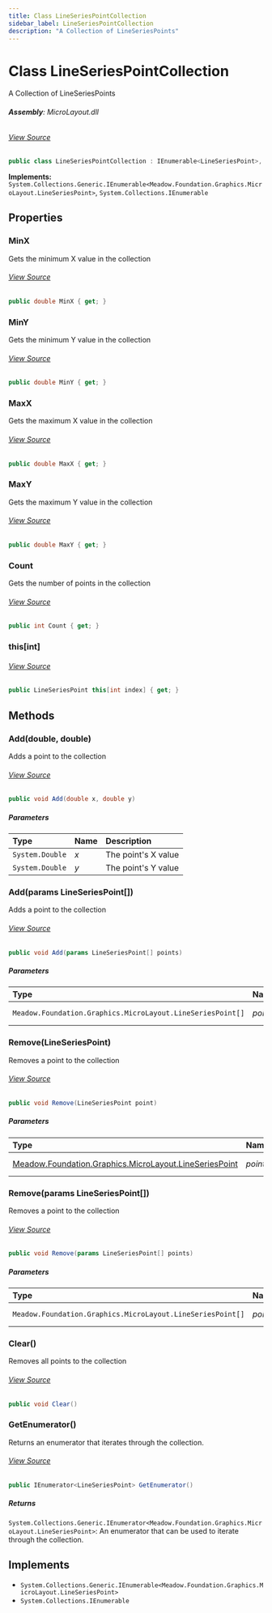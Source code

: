 ```yaml
---
title: Class LineSeriesPointCollection
sidebar_label: LineSeriesPointCollection
description: "A Collection of LineSeriesPoints"
---
```

# Class LineSeriesPointCollection
A Collection of LineSeriesPoints

###### **Assembly**: MicroLayout.dll
###### [View Source](https://github.com/WildernessLabs/Meadow.Foundation.git/blob/develop/Source/Meadow.Foundation.Libraries_and_Frameworks/Graphics.MicroLayout/Driver/Charts/LineSeriesPointCollection.cs#L10)
```csharp title="Declaration"
public class LineSeriesPointCollection : IEnumerable<LineSeriesPoint>, IEnumerable
```
**Implements:**  
`System.Collections.Generic.IEnumerable<Meadow.Foundation.Graphics.MicroLayout.LineSeriesPoint>`, `System.Collections.IEnumerable`

## Properties
### MinX
Gets the minimum X value in the collection
###### [View Source](https://github.com/WildernessLabs/Meadow.Foundation.git/blob/develop/Source/Meadow.Foundation.Libraries_and_Frameworks/Graphics.MicroLayout/Driver/Charts/LineSeriesPointCollection.cs#L17)
```csharp title="Declaration"
public double MinX { get; }
```
### MinY
Gets the minimum Y value in the collection
###### [View Source](https://github.com/WildernessLabs/Meadow.Foundation.git/blob/develop/Source/Meadow.Foundation.Libraries_and_Frameworks/Graphics.MicroLayout/Driver/Charts/LineSeriesPointCollection.cs#L21)
```csharp title="Declaration"
public double MinY { get; }
```
### MaxX
Gets the maximum X value in the collection
###### [View Source](https://github.com/WildernessLabs/Meadow.Foundation.git/blob/develop/Source/Meadow.Foundation.Libraries_and_Frameworks/Graphics.MicroLayout/Driver/Charts/LineSeriesPointCollection.cs#L25)
```csharp title="Declaration"
public double MaxX { get; }
```
### MaxY
Gets the maximum Y value in the collection
###### [View Source](https://github.com/WildernessLabs/Meadow.Foundation.git/blob/develop/Source/Meadow.Foundation.Libraries_and_Frameworks/Graphics.MicroLayout/Driver/Charts/LineSeriesPointCollection.cs#L29)
```csharp title="Declaration"
public double MaxY { get; }
```
### Count
Gets the number of points in the collection
###### [View Source](https://github.com/WildernessLabs/Meadow.Foundation.git/blob/develop/Source/Meadow.Foundation.Libraries_and_Frameworks/Graphics.MicroLayout/Driver/Charts/LineSeriesPointCollection.cs#L34)
```csharp title="Declaration"
public int Count { get; }
```
### this[int]

###### [View Source](https://github.com/WildernessLabs/Meadow.Foundation.git/blob/develop/Source/Meadow.Foundation.Libraries_and_Frameworks/Graphics.MicroLayout/Driver/Charts/LineSeriesPointCollection.cs#L117)
```csharp title="Declaration"
public LineSeriesPoint this[int index] { get; }
```
## Methods
### Add(double, double)
Adds a point to the collection
###### [View Source](https://github.com/WildernessLabs/Meadow.Foundation.git/blob/develop/Source/Meadow.Foundation.Libraries_and_Frameworks/Graphics.MicroLayout/Driver/Charts/LineSeriesPointCollection.cs#L41)
```csharp title="Declaration"
public void Add(double x, double y)
```

##### Parameters

| Type | Name | Description |
|:--- |:--- |:--- |
| `System.Double` | *x* | The point's X value |
| `System.Double` | *y* | The point's Y value |

### Add(params LineSeriesPoint[])
Adds a point to the collection
###### [View Source](https://github.com/WildernessLabs/Meadow.Foundation.git/blob/develop/Source/Meadow.Foundation.Libraries_and_Frameworks/Graphics.MicroLayout/Driver/Charts/LineSeriesPointCollection.cs#L50)
```csharp title="Declaration"
public void Add(params LineSeriesPoint[] points)
```

##### Parameters

| Type | Name | Description |
|:--- |:--- |:--- |
| `Meadow.Foundation.Graphics.MicroLayout.LineSeriesPoint[]` | *points* | The point to add |

### Remove(LineSeriesPoint)
Removes a point to the collection
###### [View Source](https://github.com/WildernessLabs/Meadow.Foundation.git/blob/develop/Source/Meadow.Foundation.Libraries_and_Frameworks/Graphics.MicroLayout/Driver/Charts/LineSeriesPointCollection.cs#L71)
```csharp title="Declaration"
public void Remove(LineSeriesPoint point)
```

##### Parameters

| Type | Name | Description |
|:--- |:--- |:--- |
| [Meadow.Foundation.Graphics.MicroLayout.LineSeriesPoint](../Meadow.Foundation.Graphics.MicroLayout/LineSeriesPoint) | *point* | The point to remove |

### Remove(params LineSeriesPoint[])
Removes a point to the collection
###### [View Source](https://github.com/WildernessLabs/Meadow.Foundation.git/blob/develop/Source/Meadow.Foundation.Libraries_and_Frameworks/Graphics.MicroLayout/Driver/Charts/LineSeriesPointCollection.cs#L80)
```csharp title="Declaration"
public void Remove(params LineSeriesPoint[] points)
```

##### Parameters

| Type | Name | Description |
|:--- |:--- |:--- |
| `Meadow.Foundation.Graphics.MicroLayout.LineSeriesPoint[]` | *points* | The points to remove |

### Clear()
Removes all points to the collection
###### [View Source](https://github.com/WildernessLabs/Meadow.Foundation.git/blob/develop/Source/Meadow.Foundation.Libraries_and_Frameworks/Graphics.MicroLayout/Driver/Charts/LineSeriesPointCollection.cs#L106)
```csharp title="Declaration"
public void Clear()
```
### GetEnumerator()
Returns an enumerator that iterates through the collection.
###### [View Source](https://github.com/WildernessLabs/Meadow.Foundation.git/blob/develop/Source/Meadow.Foundation.Libraries_and_Frameworks/Graphics.MicroLayout/Driver/Charts/LineSeriesPointCollection.cs#L123)
```csharp title="Declaration"
public IEnumerator<LineSeriesPoint> GetEnumerator()
```

##### Returns

`System.Collections.Generic.IEnumerator<Meadow.Foundation.Graphics.MicroLayout.LineSeriesPoint>`: An enumerator that can be used to iterate through the collection.
## Implements

* `System.Collections.Generic.IEnumerable<Meadow.Foundation.Graphics.MicroLayout.LineSeriesPoint>`
* `System.Collections.IEnumerable`

